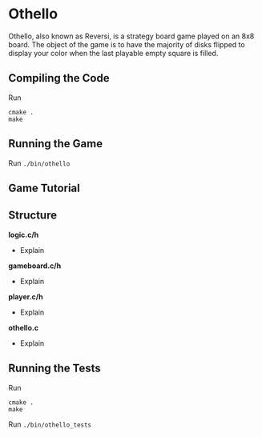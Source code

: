 # Othello

Othello, also known as Reversi, is a strategy board game played on an 8x8 board. The object of the game is to have the majority of disks flipped to display your color when the last playable empty square is filled.

## Compiling the Code
Run

```
cmake .
make
```

## Running the Game

Run `./bin/othello`

## Game Tutorial

## Structure
**logic.c/h**
* Explain

**gameboard.c/h**
* Explain

**player.c/h**
* Explain

**othello.c**
* Explain

## Running the Tests

Run

```
cmake .
make
```
Run `./bin/othello_tests`
